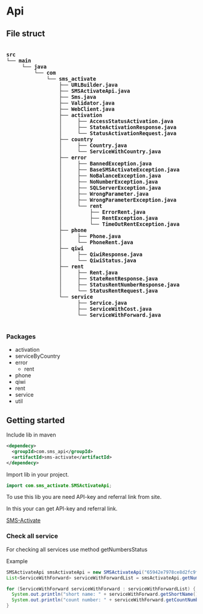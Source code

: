 # Api
## File struct

<pre style="font-family: 'Arial Narrow', sans-serif; font-size: 12pt; font-weight: bold;">
    <code>
src
└── main
     └── java
         └── com
             └── sms_activate
                 ├── URLBuilder.java
                 ├── SMSActivateApi.java
                 ├── Sms.java
                 ├── Validator.java
                 ├── WebClient.java
                 ├── activation
                 │     ├── AccessStatusActivation.java
                 │     ├── StateActivationResponse.java
                 │     └── StatusActivationRequest.java
                 ├── country
                 │     ├── Country.java
                 │     └── ServiceWithCountry.java
                 ├── error
                 │     ├── BannedException.java
                 │     ├── BaseSMSActivateException.java
                 │     ├── NoBalanceException.java
                 │     ├── NoNumberException.java
                 │     ├── SQLServerException.java
                 │     ├── WrongParameter.java
                 │     ├── WrongParameterException.java
                 │     └── rent
                 │         ├── ErrorRent.java
                 │         ├── RentException.java
                 │         └── TimeOutRentException.java
                 ├── phone
                 │     ├── Phone.java
                 │     └── PhoneRent.java
                 ├── qiwi
                 │     ├── QiwiResponse.java
                 │     └── QiwiStatus.java
                 ├── rent
                 │     ├── Rent.java
                 │     ├── StateRentResponse.java
                 │     ├── StatusRentNumberResponse.java
                 │     └── StatusRentRequest.java
                 └── service
                       ├── Service.java
                       ├── ServiceWithCost.java
                       └── ServiceWithForward.java
    </code>
</pre>

### Packages
* activation
* serviceByCountry
* error
  * rent
* phone
* qiwi
* rent
* service
* util

## Getting started 
Include lib in maven
```xml
<dependecy>
  <groupId>com.sms_api</groupId>
  <artifactId>sms-activate</artifactId>
</dependecy>
```

Import lib in your project.
```java
import com.sms_activate.SMSActivateApi;
```

To use this lib you are need API-key and referral link from site.

In this your can get API-key and referral link.

[SMS-Activate](https://sms-activate.ru/ru/pp)

### Check all service

For checking all services use method getNumbersStatus

Example
```java
SMSActivateApi smsActivateApi = new SMSActivateApi("65942e7978ce8d2fc9f31bAffd325160", "937725");
List<ServiceWithForward> serviceWithForwardList = smsActivateApi.getNumbersStatus();

for (ServiceWithForward serviceWithForward : serviceWithForwardList) {
  System.out.println("short name: " + serviceWithForward.getShortName());
  System.out.println("count number: " + serviceWithForward.getCountNumber());
}
```
